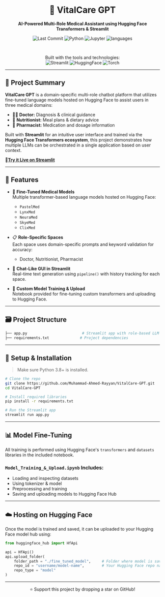 <div align="center">

# 💊 VitalCare GPT

**AI-Powered Multi-Role Medical Assistant using Hugging Face Transformers & Streamlit**

![Last Commit](https://img.shields.io/github/last-commit/Muhammad-Ahmed-Rayyan/VitalCare-Custom-GPT)
![Python](https://img.shields.io/badge/Python-92.1%25-blue?logo=python)
![Jupyter](https://img.shields.io/badge/Jupyter-7.9%25-blue?logo=jupyter)
![languages](https://img.shields.io/github/languages/count/Muhammad-Ahmed-Rayyan/VitalCare-Custom-GPT)

<br>

Built with the tools and technologies:  
![Streamlit](https://img.shields.io/badge/Streamlit-red?style=for-the-badge&logo=streamlit&logoColor=white)
![HuggingFace](https://img.shields.io/badge/HuggingFace-yellow?style=for-the-badge&logo=huggingface&logoColor=white)
![Torch](https://img.shields.io/badge/Torch-orange?style=for-the-badge&logo=pytorch&logoColor=white)

</div>

---

## 🧠 Project Summary

**VitalCare GPT** is a domain-specific multi-role chatbot platform that utilizes fine-tuned language models hosted on Hugging Face to assist users in three medical domains:

- 👨‍⚕️ **Doctor:** Diagnosis & clinical guidance  
- 🥗 **Nutritionist:** Meal plans & dietary advice  
- 💊 **Pharmacist:** Medication and dosage information

Built with **Streamlit** for an intuitive user interface and trained via the **Hugging Face Transformers ecosystem**, this project demonstrates how multiple LLMs can be orchestrated in a single application based on user context.

**🔗[Try it Live on Streamlit](https://vitalcare-custom-gpt.streamlit.app)**

---

## 🚀 Features

- 🧬 **Fine-Tuned Medical Models**  
  Multiple transformer-based language models hosted on Hugging Face:
  - `PastelMed`
  - `LynxMed`
  - `NeuraMed`
  - `SkyeMed`
  - `ClixMed`

- 📋 **Role-Specific Spaces**  
  Each space uses domain-specific prompts and keyword validation for accuracy:
  - Doctor, Nutritionist, Pharmacist

- 💬 **Chat-Like GUI in Streamlit**  
  Real-time text generation using `pipeline()` with history tracking for each space.

- 🧠 **Custom Model Training & Upload**  
  Notebook provided for fine-tuning custom transformers and uploading to Hugging Face.

---

## 🗃️ Project Structure

```bash
├── app.py                         # Streamlit app with role-based LLM chat
├── requirements.txt              # Project dependencies
```

---

## 🔧 Setup & Installation

> Make sure Python 3.8+ is installed.

```bash
# Clone the repo
git clone https://github.com/Muhammad-Ahmed-Rayyan/VitalCare-GPT.git
cd VitalCare-GPT

# Install required libraries
pip install -r requirements.txt

# Run the Streamlit app
streamlit run app.py
```

---

## 📊 Model Fine-Tuning

All training is performed using Hugging Face's `transformers` and `datasets` libraries in the included notebook.

### `Model_Training_&_Upload.ipynb` Includes:
- Loading and inspecting datasets
- Using tokenizer & model
- Preprocessing and training
- Saving and uploading models to Hugging Face Hub

---

## ☁️ Hosting on Hugging Face

Once the model is trained and saved, it can be uploaded to your Hugging Face model hub using:

```python
from huggingface_hub import HfApi

api = HfApi()
api.upload_folder(
    folder_path = "./fine_tuned_model",     # Folder where model is saved
    repo_id = "username/model-name",        # Your Hugging Face repo name
    repo_type = "model"
)
```

---

<div align="center">

⭐ Support this project by dropping a star on GitHub!

</div>
